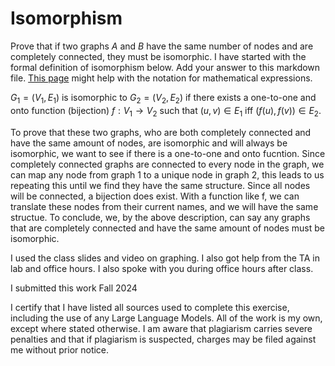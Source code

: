 # Isomorphism

Prove that if two graphs $A$ and $B$ have the same number of nodes and are
completely connected, they must be isomorphic. I have started with the formal
definition of isomorphism below. Add your answer to this markdown file. [This
page](https://docs.github.com/en/get-started/writing-on-github/working-with-advanced-formatting/writing-mathematical-expressions)
might help with the notation for mathematical expressions.

$G_1=(V_1 , E_1)$ is isomorphic to $G_2 = (V_2, E_2)$ if there exists a
one-to-one and onto function (bijection) $f: V_1 \rightarrow V_2$ such that $(u,v)
\in E_1$ iff $(f(u),f(v)) \in E_2$.

To prove that these two graphs, who are both completely connected and have the same amount of nodes, are isomorphic and will always be isomorphic, we want to see if there is a one-to-one and onto fucntion. Since completely connected graphs are connected to every node in the graph, we can map any node from graph 1 to a unique node in graph 2, this leads to us repeating this until we find they have the same structure. Since all nodes will be connected, a bijection does exist. With a function like f, we can translate these nodes from their current names, and we will have the same structue. To conclude, we, by the above description, can say any graphs that are completely connected and have the same amount of nodes must be isomorphic.


I used the class slides and video on graphing. I also got help from the TA in lab and office hours. I also spoke with you during office hours after class.

I submitted this work Fall 2024

I certify that I have listed all sources used to complete this exercise, including the use of any Large Language Models. All of the work is my own, except where stated otherwise. I am aware that plagiarism carries severe penalties and that if plagiarism is suspected, charges may be filed against me without prior notice.

